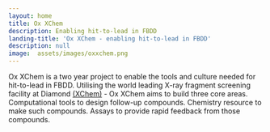 ```yaml
---
layout: home
title: Ox XChem
description: Enabling hit-to-lead in FBDD
landing-title: 'Ox XChem - enabling hit-to-lead in FBDD'
description: null
image:  assets/images/oxxchem.png
---
```


Ox XChem is a two year project to enable the tools and culture needed for hit-to-lead in FBDD. Utilising the world leading X-ray fragment screening facility at Diamond <a href="http://www.diamond.ac.uk/Beamlines/Mx/Fragment-Screening.html">(XChem)</a> - Ox XChem aims to build three core areas. Computational tools to design follow-up compounds. Chemistry resource to make such compounds. Assays to provide rapid feedback from those compounds.